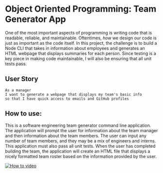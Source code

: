 # Object Oriented Programming: Team Generator App 

One of the most important aspects of programming is writing code that is readable, reliable, and maintainable. Oftentimes, *how* we design our code is just as important as the code itself. In this project, the challenge is to build a Node CLI that takes in information about employees and generates an HTML webpage that displays summaries for each person. Since testing is a key piece in making code maintainable, I will also be ensuring that all unit tests pass.

## User Story

```
As a manager
I want to generate a webpage that displays my team's basic info
so that I have quick access to emails and GitHub profiles
```

## How to use:

This is a software engineering team generator command line application. The application will prompt the user for information about the team manager and then information about the team members. The user can input any number of team members, and they may be a mix of engineers and interns. This application must also pass all unit tests. When the user has completed building the team, the application will create an HTML file that displays a nicely formatted team roster based on the information provided by the user. 


[![How to video](http://img.youtube.com/vi/nQ8QDFTF_gA/0.jpg)](http://www.youtube.com/watch?v=nQ8QDFTF_gA "How to video")